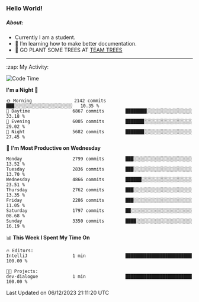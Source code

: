 ### Hello World!

##### About:
- Currently I am a student.
- 🌱 I’m learning how to make better documentation.
- 🌱 GO PLANT SOME TREES AT [TEAM TREES](https://teamtrees.org/)

---
  <summary>:zap: My Activity:</summary>
  
<!--START_SECTION:waka-->
![Code Time](http://img.shields.io/badge/Code%20Time-1%2C267%20hrs%2047%20mins-blue)

**I'm a Night 🦉** 

```text
🌞 Morning                2142 commits        ███░░░░░░░░░░░░░░░░░░░░░░   10.35 % 
🌆 Daytime                6867 commits        ████████░░░░░░░░░░░░░░░░░   33.18 % 
🌃 Evening                6005 commits        ███████░░░░░░░░░░░░░░░░░░   29.02 % 
🌙 Night                  5682 commits        ███████░░░░░░░░░░░░░░░░░░   27.45 % 
```
📅 **I'm Most Productive on Wednesday** 

```text
Monday                   2799 commits        ███░░░░░░░░░░░░░░░░░░░░░░   13.52 % 
Tuesday                  2836 commits        ███░░░░░░░░░░░░░░░░░░░░░░   13.70 % 
Wednesday                4866 commits        ██████░░░░░░░░░░░░░░░░░░░   23.51 % 
Thursday                 2762 commits        ███░░░░░░░░░░░░░░░░░░░░░░   13.35 % 
Friday                   2286 commits        ███░░░░░░░░░░░░░░░░░░░░░░   11.05 % 
Saturday                 1797 commits        ██░░░░░░░░░░░░░░░░░░░░░░░   08.68 % 
Sunday                   3350 commits        ████░░░░░░░░░░░░░░░░░░░░░   16.19 % 
```


📊 **This Week I Spent My Time On** 

```text
🔥 Editors: 
IntelliJ                 1 min               █████████████████████████   100.00 % 

🐱‍💻 Projects: 
dev-dialogue             1 min               █████████████████████████   100.00 % 
```


 Last Updated on 06/12/2023 21:11:20 UTC
<!--END_SECTION:waka-->

